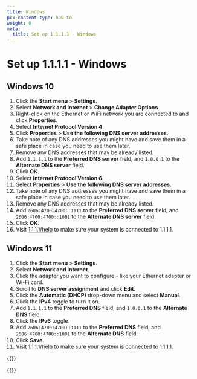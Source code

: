 ```yaml
---
title: Windows
pcx-content-type: how-to
weight: 0
meta:
  title: Set up 1.1.1.1 - Windows
---
```


# Set up 1.1.1.1 - Windows

## Windows 10

1.  Click the **Start menu** > **Settings**.
2.  Select **Network and Internet** > **Change Adapter Options**.
3.  Right-click on the Ethernet or WiFi network you are connected to and click **Properties**.
4.  Select **Internet Protocol Version 4**.
5.  Click **Properties** > **Use the following DNS server addresses**.
6.  Take note of any DNS addresses you might have and save them in a safe place in case you need to use them later.
7.  Remove any DNS addresses that may be already listed.
8.  Add `1.1.1.1` to the **Preferred DNS server** field, and `1.0.0.1` to the **Alternate DNS server** field.
9.  Click **OK**.
10. Select **Internet Protocol Version 6**.
11. Select **Properties** > **Use the following DNS server addresses**.
12. Take note of any DNS addresses you might have and save them in a safe place in case you need to use them later.
13. Remove any DNS addresses that may be already listed.
14. Add `2606:4700:4700::1111` to the **Preferred DNS server** field, and `2606:4700:4700::1001` to the **Alternate DNS server** field.
15. Click **OK**.
16. Visit [1.1.1.1/help](https://1.1.1.1/help) to make sure your system is connected to 1.1.1.1.

## Windows 11

1.  Click the **Start menu** > **Settings**.
2.  Select **Network and Internet**.
3.  Click the adapter you want to configure - like your Ethernet adapter or Wi-Fi card.
4.  Scroll to **DNS server assignment** and click **Edit**.
5.  Click the **Automatic (DHCP)** drop-down menu and select **Manual**.
6.  Click the **IPv4** toggle to turn it on.
7.  Add `1.1.1.1` to the **Preferred DNS** field, and `1.0.0.1` to the **Alternate DNS** field.
8.  Click the **IPv6** toggle.
9.  Add `2606:4700:4700::1111` to the **Preferred DNS** field, and `2606:4700:4700::1001` to the **Alternate DNS** field.
10. Click **Save**.
11. Visit [1.1.1.1/help](https://1.1.1.1/help) to make sure your system is connected to 1.1.1.1.

{{<render file="_captive-portals.md">}}

{{<render file="_encrypted.md">}}
